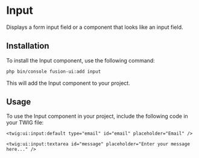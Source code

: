 # Input

Displays a form input field or a component that looks like an input field.

## Installation

To install the Input component, use the following command:

```bash
php bin/console fusion-ui:add input
```

This will add the Input component to your project.

## Usage

To use the Input component in your project, include the following code in your TWIG file:

```Twig
<twig:ui:input:default type="email" id="email" placeholder="Email" />
```

```Twig
<twig:ui:input:textarea id="message" placeholder="Enter your message here..." />
```